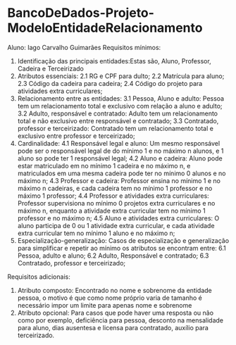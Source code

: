 # BancoDeDados-Projeto-ModeloEntidadeRelacionamento
Aluno: Iago Carvalho Guimarães
Requisitos mínimos:
1. Identificação das principais entidades:Estas são, Aluno, Professor, Cadeira e Terceirizado
2. Atributos essenciais:
    2.1 RG e CPF para dulto;
    2.2 Matrícula para aluno;
    2.3 Código da cadeira para cadeira;
    2.4 Código do projeto para atividades extra curriculares;
4. Relacionamento entre as entidades:
    3.1 Pessoa, Aluno e adulto: Pessoa tem um relacionamento total e exclusivo com relação a aluno e adulto;
    3.2 Adulto, responsável e contratado: Adulto tem um relacionamento total e não exclusivo entre responsável e contratado;
    3.3 Contratado, professor e terceirizado: Contratado tem um relacionamento total e exclusivo entre professor e terceirizado;
5. Cardinalidade:
    4.1 Responsável legal e aluno: Um mesmo responsável pode ser o responsável legal de do mínimo 1 e no máximo n alunos, e 1  aluno so pode ter 1 responsável legal;
    4.2 Aluno e cadeira: Aluno pode estar matriculado em no mínimo 1 cadeira e no máximo n, e matriculados em uma mesma      cadeira pode ter no mínimo 0 alunos e no máximo n;
    4.3 Professor e cadeira: Professor ensina no mínimo 1 e no máximo n cadeiras, e cada cadeira tem no mínimo 1 professor e no máximo 1 professor;
    4.4 Professor e atividades extra curriculares: Professor supervisiona no mínimo 0 projetos extra curriculares e no máximo n, enquanto a atividade extra curricular tem no mínimo 1 professor e no máximo n;
    4.5 Aluno e atividades extra curriculares: O aluno participa de 0 ou 1 atividade extra curricular, e cada atividade extra curricular tem no mínimo 1 aluno e no máximo n;
7. Especialização-generalização: Casos de especialização e generalização para simplificar e repetir ao mínimo os atributos se encontram entre:
    6.1 Pessoa, adulto e aluno;
    6.2 Adulto, Responsável e contratado;
    6.3 Contratado, professor e terceirizado;

Requisitos adicionais:
  1. Atributo composto: Encontrado no nome e sobrenome da entidade pessoa, o motivo é que como nome próprio varia de tamanho é necessário impor um limite para apenas nome e sobrenome
  2. Atributo opcional: Para casos que pode haver uma resposta ou não como por exemplo, deficiência para pessoa, desconto na mensalidade para aluno, dias ausentesa e licensa para contratado, auxílio para terceirizado.

